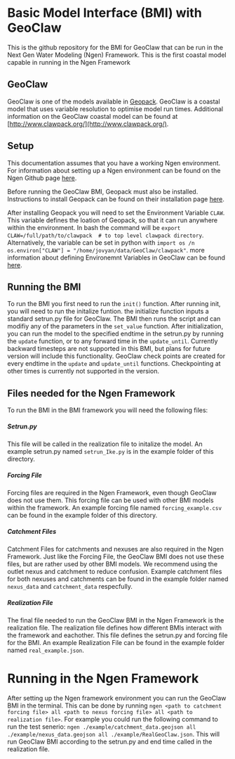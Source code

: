 # Basic Model Interface (BMI) with GeoClaw

This is the github repository for the BMI for GeoClaw that can be run in the Next Gen Water Modeling (Ngen) Framework. This is the first coastal model capable in running in the Ngen Framework

## GeoClaw

GeoClaw is one of the models available in [Geopack](https://github.com/clawpack/clawpack). GeoClaw is a coastal model that uses variable resolution to optimise model run times. Additional information on the GeoClaw coastal model can be found at [http://www.clawpack.org/](http://www.clawpack.org/).

## Setup
This documentation assumes that you have a working Ngen environment. For information about setting up a Ngen environment can be found on the Ngen Github page [here](https://github.com/NOAA-OWP/ngen). 

Before running the GeoClaw BMI, Geopack must also be installed. Instructions to install Geopack can be found on their installation page [here](http://www.clawpack.org/installing.html). 

After installing Geopack you will need to set the Environment Variable `CLAW`. This variable defines the loation of Geopack, so that it can run anywhere within the environment. In bash the command will be `export CLAW=/full/path/to/clawpack  # to top level clawpack directory`. Alternatively, the variable can be set in python with `import os /n os.environ["CLAW"] = "/home/jovyan/data/GeoClaw/clawpack"`. more information about defining Environemnt Variables in GeoClaw can be found [here](http://www.clawpack.org/setenv.html). 

## Running the BMI

To run the BMI you first need to run the `init()` function. After running init, you will need to run the initalize funtion. the initialize function inputs a standard setrun.py file for GeoClaw. The BMI then runs the script and can modifiy any of the parameters in the `set_value` function. After initialization, you can run the model to the specified endtime in the setrun.py by running the `update` function, or to any forward time in the `update_until`. Currently backward timesteps are not supported in this BMI, but plans for future version will include this functionality. GeoClaw check points are created for every endtime in the `update` and `update_until` functions. Checkpointing at other times is currently not supported in the version.


## Files needed for the Ngen Framework

To run the BMI in the BMI framework you will need the following files:
##### Setrun.py
This file will be called in the realization file to initalize the model. An example setrun.py named `setrun_Ike.py` is in the example folder of this directory. 
##### Forcing File
Forcing files are required in the Ngen Framework, even though GeoClaw does not use them. This forcing file can be used with other BMI models within the framework. An example forcing file named `forcing_example.csv` can be found in the example folder of this directory.
##### Catchment Files
Catchment Files for catchments and nexuses are also required in the Ngen Framework. Just like the Forcing File, the GeoClaw BMI does not use these files, but are rather used by other BMI models. We recommend using the outlet nexus and catchment to reduce confusion. Example catchment files for both nexuses and catchments can be found in the example folder named `nexus_data` and `catchment_data` respecfully.
##### Realization File
The final file needed to run the GeoClaw BMI in the Ngen Framework is the realization file. The realization file defines how different BMIs interact with the framework and eachother. This file defines the setrun.py and forcing file for the BMI. An example Realization File can be found in the example folder named `real_example.json`.

# Running in the Ngen Framework 

After setting up the Ngen framework environment you can run the GeoClaw BMI in the terminal. This can be done by running `ngen <path to catchment forcing file> all <path to nexus forcing file> all <path to realization file>`. For example you could run the following command to run the test senerio: `ngen ./example/catchment_data.geojson all ./example/nexus_data.geojson all ./example/RealGeoClaw.json`. This will run GeoClaw BMI according to the setrun.py and end time called in the realization file. 

